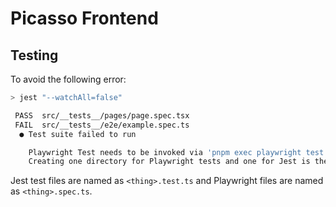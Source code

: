 # Picasso Frontend

## Testing

To avoid the following error:

```bash
> jest "--watchAll=false"

 PASS  src/__tests__/pages/page.spec.tsx
 FAIL  src/__tests__/e2e/example.spec.ts
  ● Test suite failed to run

    Playwright Test needs to be invoked via 'pnpm exec playwright test' and excluded from Jest test runs.
    Creating one directory for Playwright tests and one for Jest is the recommended way of doing it.
```

Jest test files are named as `<thing>.test.ts` and Playwright files are named as `<thing>.spec.ts`.
